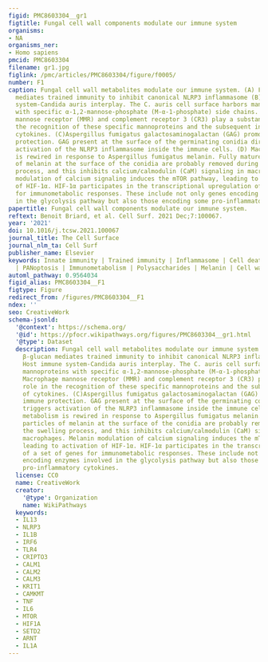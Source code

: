 ```yaml
---
figid: PMC8603304__gr1
figtitle: Fungal cell wall components modulate our immune system
organisms:
- NA
organisms_ner:
- Homo sapiens
pmcid: PMC8603304
filename: gr1.jpg
figlink: /pmc/articles/PMC8603304/figure/f0005/
number: F1
caption: Fungal cell wall metabolites modulate our immune system. (A) Fungal β-glucan
  mediates trained immunity to inhibit canonical NLRP3 inflammasome (B) Host immune
  system-Candida auris interplay. The C. auris cell surface harbors mannoproteins
  with specific α-1,2-mannose-phosphate (M-α-1-phosphate) side chains. Macrophage
  mannose receptor (MMR) and complement receptor 3 (CR3) play a substantial role in
  the recognition of these specific mannoproteins and the subsequent induction of
  cytokines. (C)Aspergillus fumigatus galactosaminogalactan (GAG) promotes host immune
  protection. GAG present at the surface of the germinating conidia directly triggers
  activation of the NLRP3 inflammasome inside the immune cells. (D) Macrophage metabolism
  is rewired in response to Aspergillus fumigatus melanin. Fully mature particles
  of melanin at the surface of the conidia are probably removed during the swelling
  process, and this inhibits calcium/calmodulin (CaM) signaling in macrophages. Melanin
  modulation of calcium signaling induces the mTOR pathway, leading to activation
  of HIF-1α. HIF-1α participates in the transcriptional upregulation of a set of genes
  for immunometabolic responses. These include not only genes encoding enzymes involved
  in the glycolysis pathway but also those encoding some pro-inflammatory cytokines.
papertitle: Fungal cell wall components modulate our immune system.
reftext: Benoit Briard, et al. Cell Surf. 2021 Dec;7:100067.
year: '2021'
doi: 10.1016/j.tcsw.2021.100067
journal_title: The Cell Surface
journal_nlm_ta: Cell Surf
publisher_name: Elsevier
keywords: Innate immunity | Trained immunity | Inflammasome | Cell death | Pyroptosis
  | PANoptosis | Immunometabolism | Polysaccharides | Melanin | Cell wall
automl_pathway: 0.9564034
figid_alias: PMC8603304__F1
figtype: Figure
redirect_from: /figures/PMC8603304__F1
ndex: ''
seo: CreativeWork
schema-jsonld:
  '@context': https://schema.org/
  '@id': https://pfocr.wikipathways.org/figures/PMC8603304__gr1.html
  '@type': Dataset
  description: Fungal cell wall metabolites modulate our immune system. (A) Fungal
    β-glucan mediates trained immunity to inhibit canonical NLRP3 inflammasome (B)
    Host immune system-Candida auris interplay. The C. auris cell surface harbors
    mannoproteins with specific α-1,2-mannose-phosphate (M-α-1-phosphate) side chains.
    Macrophage mannose receptor (MMR) and complement receptor 3 (CR3) play a substantial
    role in the recognition of these specific mannoproteins and the subsequent induction
    of cytokines. (C)Aspergillus fumigatus galactosaminogalactan (GAG) promotes host
    immune protection. GAG present at the surface of the germinating conidia directly
    triggers activation of the NLRP3 inflammasome inside the immune cells. (D) Macrophage
    metabolism is rewired in response to Aspergillus fumigatus melanin. Fully mature
    particles of melanin at the surface of the conidia are probably removed during
    the swelling process, and this inhibits calcium/calmodulin (CaM) signaling in
    macrophages. Melanin modulation of calcium signaling induces the mTOR pathway,
    leading to activation of HIF-1α. HIF-1α participates in the transcriptional upregulation
    of a set of genes for immunometabolic responses. These include not only genes
    encoding enzymes involved in the glycolysis pathway but also those encoding some
    pro-inflammatory cytokines.
  license: CC0
  name: CreativeWork
  creator:
    '@type': Organization
    name: WikiPathways
  keywords:
  - IL13
  - NLRP3
  - IL1B
  - IRF6
  - TLR4
  - CRIPTO3
  - CALM1
  - CALM2
  - CALM3
  - KRIT1
  - CAMKMT
  - TNF
  - IL6
  - MTOR
  - HIF1A
  - SETD2
  - ARNT
  - IL1A
---
```

